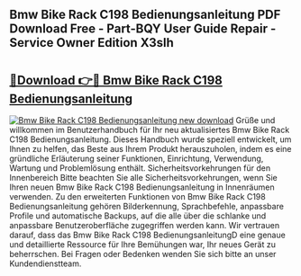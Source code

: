 ## Bmw Bike Rack C198 Bedienungsanleitung PDF Download Free - Part-BQY User Guide Repair - Service Owner Edition X3slh

# <h2><a href="http://df2hp7.blite.top/?on=Bmw+Bike+Rack+C198+Bedienungsanleitung">🔗Download 👉🔴 Bmw Bike Rack C198 Bedienungsanleitung</a></h2>

[![Bmw Bike Rack C198 Bedienungsanleitung new download](https://i.imgur.com/lujVjoI.png)](http://df2hp7.blite.top/?on=Bmw+Bike+Rack+C198+Bedienungsanleitung)
Grüße und willkommen im Benutzerhandbuch für Ihr neu aktualisiertes Bmw Bike Rack C198 Bedienungsanleitung. Dieses Handbuch wurde speziell entwickelt, um Ihnen zu helfen, das Beste aus Ihrem Produkt herauszuholen, indem es eine gründliche Erläuterung seiner Funktionen, Einrichtung, Verwendung, Wartung und Problemlösung enthält. Sicherheitsvorkehrungen für den Innenbereich Bitte beachten Sie alle Sicherheitsvorkehrungen, wenn Sie Ihren neuen Bmw Bike Rack C198 Bedienungsanleitung in Innenräumen verwenden. Zu den erweiterten Funktionen von Bmw Bike Rack C198 Bedienungsanleitung gehören Bilderkennung, Sprachbefehle, anpassbare Profile und automatische Backups, auf die alle über die schlanke und anpassbare Benutzeroberfläche zugegriffen werden kann. Wir vertrauen darauf, dass das Bmw Bike Rack C198 BedienungsanleitungD eine genaue und detaillierte Ressource für Ihre Bemühungen war, Ihr neues Gerät zu beherrschen. Bei Fragen oder Bedenken wenden Sie sich bitte an unser Kundendienstteam.
